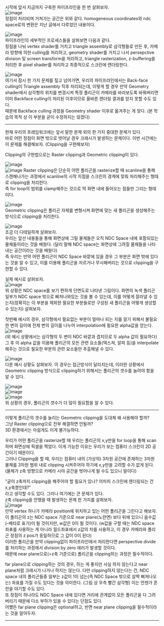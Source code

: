 시작에 앞서 지금까지 구축한 파이프라인을 한 번 살펴보자.  
![image](https://user-images.githubusercontent.com/63915665/194317069-620c236f-7161-473d-acb4-f05216828ee0.png)  
정점이 처리되며 거쳐가는 공간은 위와 같다. homogeneous coordinates와 ndc space로의 변환은 지난 글에서 다루었던 내용이다.  

![image](https://user-images.githubusercontent.com/63915665/194317292-19fdddee-08cb-431b-b26a-88e85971893f.png)  
파이프라인의 세부적인 프로세스들을 살펴보면 다음과 같다.  
정점을 나눠 vertex shader를 거치고 triangle assembly로 삼각형들로 만든 후, 카메라 방향에 의한 culling을 처리하고, geometry shader를 거치고 나서 persepctive division 및 screen transform을 처리하고, triangle rasterization, z-buffering을 처리한 후 pixel shader를 처리하고 최종적으로 스크린에 렌더링한다.  

![image](https://user-images.githubusercontent.com/63915665/194319071-402637a0-9c45-4442-9b45-9d1187fb89c5.png)  
여기서 잠시 한 가지 문제를 짚고 넘어가면, 우리의 파이프라인에서는 Back-face culling이 Triangle assembly 직후 처리되는데, 이렇게 할 경우 만약 Geometry shader에서 삼각형의 위치를 변경시켜 특정 폴리곤이 카메라를 바라보도록 바꿔버리면 이미 Backface culling이 처리된 이후이므로 올바른 렌더링 결과를 얻지 못할 수도 있다.  
때문에 Backface culling 과정을 Geometry shader 이후로 옮겨주는 게 맞다. (본 학습의 목적 상 이 부분을 굳이 수정하지는 않겠다)  

---  

현재 우리의 프레임워크에는 앞서 말한 문제 외의 한 가지 중대한 문제가 있다.  
바로 어떤 정점이 화면 밖으로 벗어날 경우 크래시가 발생하는 문제이다. 이번 시간에는 이 문제를 해결해보자. (Clipping을 구현해보자)  

Clipping의 구현법으로는 Raster clipping과 Geometric clipping이 있다.  
  
![image](https://user-images.githubusercontent.com/63915665/197200393-6c679bea-79e1-4255-b147-664af593a853.png)  
![image](https://user-images.githubusercontent.com/63915665/197200588-18f9d67d-8c66-4413-ab47-944c89154dd4.png)
Raster clipping은 단순히 어떤 폴리곤을 rasterize할 때 scanline을 통해 스캔해나가는 과정에서 scanline의 시작 지점을 스크린의 경계에 맞춰 처리해주는 형태로 clipping을 처리한다.  
즉 for loop의 범위를 clamp해주는 것으로 딱 화면 내에 들어오는 점들만 그리는 형태이다.  
  
![image](https://user-images.githubusercontent.com/63915665/197200853-ff3bf738-2a71-4189-9572-24922346b2c1.png)  
Geometric clipping은 폴리곤 자체를 변형시켜 화면에 맞는 새 폴리곤을 생성해주는 방식으로 clipping을 처리한다.  

![image](https://user-images.githubusercontent.com/63915665/197201390-26a8d937-dbf0-4567-8193-f005f8ef7cf4.png)  
조금 더 디테일하게 살펴보자.  
우리는 앞선 내용들을 통해 화면상에 그릴 물체들은 오직 NDC Space 내에 포함되있는 물체들이라는 것을 배웠다. (달리 말해 NDC space는 화면상에 그려질 물체들을 나타내는 공간이라는 것을 배웠다)  
즉 우리는 만약 어떤 폴리곤이 NDC Space 바깥에 있을 경우 그 부분은 화면 밖에 있다는 것을 알 수 있고, 이를 이용해 폴리곤을 자르거나 무시해버리는 것으로 clipping을 구현할 수 있다.  

실제 예시로 살펴보자.  
![image](https://user-images.githubusercontent.com/63915665/197201617-fe412e06-6918-424e-ade4-d95f4d3aa32c.png)  
위 상황은 NDC space를 보기 편하게 단면도로 나타낸 그림이다. 화면의 녹색 폴리곤 일부가 NDC space 밖으로 삐져나와있는 것을 볼 수 있는데, 이를 어떻게 잘라낼 수 있는지(정확히는 이 부분을 제외한 필요한 부분들로만 구성된 새 폴리곤을 어떻게 생성할 수 있는지) 살펴보자.  

첫번째 예시의 경우, 삼각형에서 필요없는 부분이 얼마나 되는 지를 알기 위해서 불필요한 변의 길이에 전체 변의 길이를 나누어 interpolation에 필요한 alpha값을 얻는다.  
![image](https://user-images.githubusercontent.com/63915665/197202205-fb9b63d2-fae7-4c3d-9944-abb5fc8732c2.png)  
(위 예시 상황에서는 삼각형의 두 변이 NDC 바깥과 겹치므로 두 alpha 값이 필요하다)  
그 후 이 alpha 값을 이용해 폴리곤의 모든 관련 요소들(텍스쳐, 알파 등)을 interpolate해주는 것으로 필요한 부분의 관련 요소들만 추출해낼 수 있다.  

![image](https://user-images.githubusercontent.com/63915665/197202660-a099a5cf-b7c3-4243-92b2-315b67d48896.png)  
다른 예시 상황도 살펴보자. 이 경우는 접근방식이 달라지는데, 이러한 상황에서 Geometric clipping 방식으로 clipping하기 위해서는 폴리곤의 갯수를 늘려야 함을 알 수 있다.  

![image](https://user-images.githubusercontent.com/63915665/197203288-05d5aa2b-2e78-4a07-b448-97346df1df3f.png)  
![image](https://user-images.githubusercontent.com/63915665/197203382-fd0a25b6-0a49-4b30-af9b-f37801ec964a.png)  
![image](https://user-images.githubusercontent.com/63915665/197203469-baf142c9-92c7-4c34-9084-917abd246370.png)  
위 상황의 경우, 폴리곤의 갯수가 더 많이 필요함을 알 수 있다.  

---  

이렇게 폴리곤의 갯수를 늘리는 Geometric clipping을 도대체 왜 사용해야 할까?  
그냥 Raster clipping으로 전부 해결하면 안될까?  
3D 환경에서는 아쉽게도 이게 불가능하다.  

우리가 어떤 폴리곤을 rasterize할 때 우리는 폴리곤의 x,y만을 for loop을 통해 scan하며 화면상에 픽셀을 찍었다. 이게 가능한 이유는 우리가 보는 컴퓨터 스크린이 2D 공간이기 때문이다.  
그러나 Clipping을 할 때, 우리는 컴퓨터 내의 (가상의) 3차원 공간에 존재하는 3차원 물체를 3차원 범위 내로 clipping 시켜주어야 하기에 x,y만을 고려할 수가 없게 된다. (물체가 z축 방향으로 카메라 시야 공간을 벗어나게 될 수도 있으니 말이다)  

"굳이 z축까지 clipping을 해주어야 할 필요가 있나? 어차피 스크린에 렌더링되는 건 x,y축뿐인데?"  
라고 생각할 수도 있다. 그러나 여기에는 큰 문제가 있다.  
z축 clipping을 안했을 때 발생하는 문제 한 가지를 살펴보자.  
![image](https://user-images.githubusercontent.com/63915665/197204598-0004f06a-9000-4574-87df-af96606c44e1.png)  
만약 vertex 하나가 카메라 position에 위치하고 있는 어떤 폴리곤을 그린다고 해보자.  
이 폴리곤의 z는 NDC space 기준으로 near plane(노란면) 보다 뒤에 있으니 음수값(-베타로 표기)이 될 것이지만, w값은 0이 될 것이다. (w값을 구할 때는 NDC space 좌표를 사용하는 게 아니라 월드좌표에서 z값의 차를 사용하고, 이 경우 카메라와 폴리곤 정점의 z pos가 동일하므로 그 값이 0이 된다)  
이러한 폴리곤을 만약 clipping없이 파이프라인에서 처리한다면 perspective divide를 처리하는 과정에서 division by zero 에러가 발생할 것이다.  
때문에 near plane으로(=z축 기준으로) 폴리곤을 clipping하는 과정은 필수적이다.  

far plane으로 clipping하는 것의 경우, 하는 게 좋지만 사실 하지 않는다고 near plane처럼 크래시가 나거나 하지는 않는다. 다만 clipping하지 않는다는 건, NDC space 내의 폴리곤들중 일부는 z값이 1이 넘는(즉 NDC Space 밖으로 살짝 삐져나오는) 좌표를 가질 수도 있다는 것을 의미한다. (그림 상 우측 빨간 삼각형) 이는 언젠가 혼란을 야기할 수도 있다.  
또 정점이 하나라도 NDC Space 내에 있다면 거리에 관계없이 모든 폴리곤을 다 그려버리기 때문에 다소 부하가 있을 수 있다는 단점도 있다.  
어쨌든 far plane clipping은 optional하고, 반면 near plane clipping을 필수적이라는 것을 알아두자.  

---  












